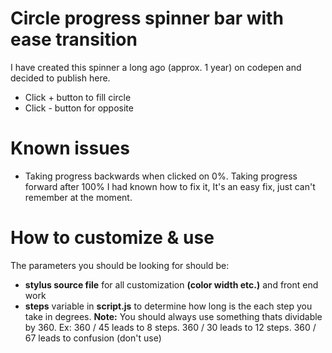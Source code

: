 # Circle progress spinner bar with ease transition

I have created this spinner a long ago (approx. 1 year) on codepen and decided to publish here.

  - Click + button to fill circle
  - Click - button for opposite

# Known issues

  - Taking progress backwards when clicked on 0%. Taking progress forward after 100% I had known how to fix it, It's an easy fix, just can't remember at the moment.

# How to customize & use

The parameters you should be looking for should be:

   - **stylus source file** for all customization **(color width etc.)** and front end work
   - **steps** variable in **script.js** to determine how long is the each step you take in degrees. **Note:** You should always use something thats dividable by 360. Ex: 360 / 45 leads to 8 steps. 360 / 30 leads to 12 steps. 360 / 67 leads to confusion (don't use)


